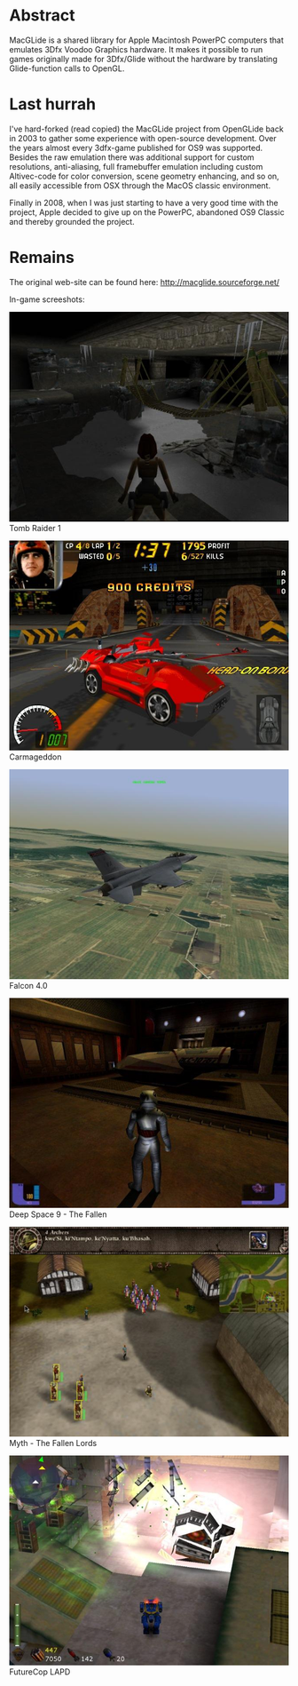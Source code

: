 # Abstract
MacGLide is a shared library for Apple Macintosh PowerPC computers that emulates 3Dfx Voodoo Graphics hardware. It makes it possible to run games originally made for 3Dfx/Glide without the hardware by translating Glide-function calls to OpenGL.

# Last hurrah
I've hard-forked (read copied) the MacGLide project from OpenGLide back in 2003 to gather some experience with open-source development. Over the years almost every 3dfx-game published for OS9 was supported. Besides the raw emulation there was additional support for custom resolutions, anti-aliasing, full framebuffer emulation including custom Altivec-code for color conversion, scene geometry enhancing, and so on, all easily accessible from OSX through the MacOS classic environment.

Finally in 2008, when I was just starting to have a very good time with the project, Apple decided to give up on the PowerPC, abandoned OS9 Classic and thereby grounded the project.

# Remains
The original web-site can be found here: http://macglide.sourceforge.net/

In-game screeshots:

![Tomb Raider 1](images/Tomb_Raider_1.jpg "Tomb Raider 1")
Tomb Raider 1

![Carmageddon](images/Carmageddon.jpg "Carmageddon")
Carmageddon

![Falcon 4.0 (with Realism Patch)](images/Falcon_4.0_with_Realism_Patch.jpg "Falcon 4.0 (with Realism Patch)")
Falcon 4.0

![Deep Space 9 - The Fallen](images/Deep_Space_9_-_The_Fallen.jpg "Deep Space 9 - The Fallen")
Deep Space 9 - The Fallen

![Myth - The Fallen Lords](images/Myth_-_The_Fallen_Lords.jpg "Myth - The Fallen Lords")
Myth - The Fallen Lords

![FutureCop LAPD](images/FutureCop_LAPD.jpg "FutureCop LAPD")
FutureCop LAPD
